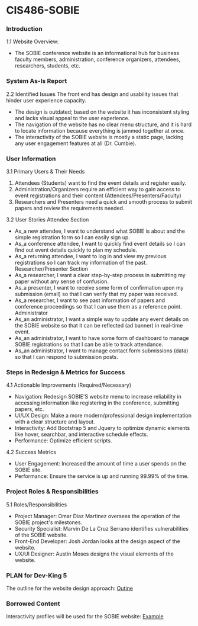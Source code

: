 # CIS486-SOBIE

### Introduction
1.1 Website Overview: 
- The SOBIE conference website is an informational hub for business faculty members, administration, conference organizers, attendees, researchers, students, etc. 

### System As-Is Report
2.2 Identified Issues
The front end has design and usability issues that hinder user experience capacity. 
- The design is outdated; based on the website it has inconsistent styling and lacks visual appeal to the user experience. 
- The navigation of the website has no clear menu structure, and it is hard to locate information because everything is jammed together at once. 
- The interactivity of the SOBIE website is mostly a static page, lacking any user engagement features at all (Dr. Cumbie).  

### User Information
3.1 Primary Users & Their Needs
  1. Attendees (Students) want to find the event details and register easily. 
  2. Administration/Organizers require an efficient way to gain access to event registrations and their content (Attendees/Presenters/Faculty)
  3. Researchers and Presenters need a quick and smooth process to submit papers and review the requirements needed. 

3.2 User Stories
Attendee Section
- As_a new attendee, I want to understand what SOBIE is about and the simple registration form so I can easily sign up.
- As_a conference attendee, I want to quickly find event details so I can find out event details quickly to plan my schedule.
- As_a returning attendee, I want to log in and view my previous registrations so I can track my information of the past.
Researcher/Presenter Section
- As_a researcher, I want a clear step-by-step process in submitting my paper without any sense of confusion.
- As_a presenter, I want to receive some form of confirmation upon my submission (email) so that I can verify that my paper was received.
- As_a researcher, I want to see past information of papers and conference proceedings so that I can use them as a reference point. 
Administrator
- As_an administrator, I want a simple way to update any event details on the SOBIE website so that it can be reflected (ad banner) in real-time event.
- As_an administrator, I want to have some form of dashboard to manage SOBIE registrations so that I can be able to track attendance.
- As_an administrator, I want to manage contact form submissions (data) so that I can respond to submission posts. 

### Steps in Redesign & Metrics for Success 
4.1 Actionable Improvements (Required/Necessary)
- Navigation: Redesign SOBIE'S website menu to increase reliability in accessing information like registering in the conference, submitting papers, etc. 
- UI/UX Design: Make a more modern/professional design implementation with a clear structure and layout.
- Interactivity: Add Bootstrap 5 and Jquery to optimize dynamic elements like hover, searchbar, and interactive schedule effects. 
- Performance: Optimize efficient scripts.

4.2  Success Metrics
- User Engagement: Increased the amount of time a user spends on the SOBIE site.
- Performance: Ensure the service is up and running 99.99% of the time. 

### Project Roles & Responsibilities
5.1 Roles/Responsibilities
- Project Manager: Omar Diaz Martinez oversees the operation of the SOBIE project's milestones. 
- Security Specialist: Marvin De La Cruz Serrano identifies vulnerabilities of the SOBIE website.
- Front-End Developer: Josh Jordan looks at the design aspect of the website. 
- UX/UI Designer: Austin Moses designs the visual elements of the website.

### PLAN for Dev-King 5
The outline for the website design approach:
[Outine](https://github.com/OmarVCRZ/CIS486-SOBIE/issues/1)

### Borrowed Content
Interactivity profiles will be used for the SOBIE website:
[Example](https://us.pycon.org/2025/)


